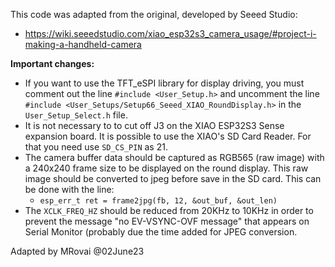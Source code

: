 This code was adapted from the original, developed by Seeed Studio: 
 - https://wiki.seeedstudio.com/xiao_esp32s3_camera_usage/#project-i-making-a-handheld-camera

**Important changes:**
- If you want to use the TFT_eSPI library for display driving, you must comment out the line `#include <User_Setup.h>` and uncomment the line `#include <User_Setups/Setup66_Seeed_XIAO_RoundDisplay.h>` in the `User_Setup_Select.h` file.
- It is not necessary to to cut off J3 on the XIAO ESP32S3 Sense expansion board. It is possible to use the XIAO's SD Card Reader. For that you need use `SD_CS_PIN` as 21.
- The camera buffer data should be captured as RGB565 (raw image) with a 240x240 frame size  to be displayed on the round display. This raw image should be converted to jpeg before save in the SD card. This can be done with the line: 
  - `esp_err_t ret = frame2jpg(fb, 12, &out_buf, &out_len)` 
- The `XCLK_FREQ_HZ` should be reduced from 20KHz to 10KHz in order to prevent the message "no EV-VSYNC-OVF message" that appears on Serial Monitor (probably due the time added for JPEG conversion. 

Adapted by MRovai @02June23
